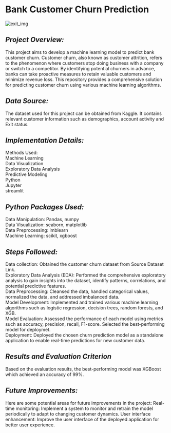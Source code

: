 **Bank Customer Churn Prediction**
========

![exit_img](https://github.com/user-attachments/assets/308f7ca4-d3db-4255-a37c-7cf8a3de01e8)


*Project Overview:* 
--------
This project aims to develop a machine learning model to predict bank customer churn. Customer churn, also known as customer attrition, refers to the phenomenon where customers stop doing business with a company or switch to a competitor. By identifying potential churners in advance, banks can take proactive measures to retain valuable customers and minimize revenue loss. This repository provides a comprehensive solution for predicting customer churn using various machine learning algorithms.

*Data Source:*
--------
The dataset used for this project can be obtained from Kaggle.
It contains relevant customer information such as demographics, account activity and Exit status.

*Implementation Details:*
--------
Methods Used:  
Machine Learning  
Data Visualization  
Exploratory Data Analysis  
Predictive Modeling  
Python  
Jupyter  
streamlit  

*Python Packages Used:* 
--------
Data Manipulation: Pandas, numpy  
Data Visualization: seaborn, matplotlib  
Data Preprocessing: imblearn  
Machine Learning: scikit, xgboost  


*Steps Followed:* 
--------
Data collection: Obtained the customer churn dataset from Source Dataset Link.  
Exploratory Data Analysis (EDA): Performed the comprehensive exploratory analysis to gain insights into the dataset, identify patterns, correlations, and potential predictive features.  
Data Preprocessing: Cleansed the data, handled categorical values, normalized the data, and addressed imbalanced data.  
Model Development: Implemented and trained various machine learning algorithms such as logistic regression, decision trees, random forests, and XGB.  
Model Evaluation: Assessed the performance of each model using metrics such as accuracy, precision, recall, F1-score. Selected the best-performing model for deploymet.  
Deployment: Deployed the chosen churn prediction model as a standalone application to enable real-time predictions for new customer data.  

*Results and Evaluation Criterion* 
--------

Based on the evaluation results, the best-performing model was XGBoost which achieved an accuracy of 99%.

*Future Improvements:* 
--------
Here are some potential areas for future improvements in the project:
Real-time monitoring: Implement a system to monitor and retrain the model periodically to adapt to changing customer dynamics.
User interface enhancement: Improve the user interface of the deployed application for better user experience.
